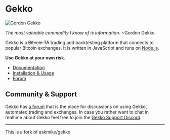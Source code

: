 # Gekko

![Gordon Gekko](http://mikevanrossum.nl/static/gekko.jpg)

*The most valuable commodity I know of is information.* ~Gordon Gekko

Gekko is a ~~Bitcoin TA~~ trading and backtesting platform that connects to popular Bitcoin exchanges. It is written in JavaScript and runs on [Node.js](http://nodejs.org).

**Use Gekko at your own risk.**

- [Documentation](/docs/introduction/about_gekko.md)
- [Installation & Usage](/docs/installation/installing_gekko.md)
- [Forum](https://forum.gekko.wizb.it/)

## Community & Support

Gekko has [a forum](https://forum.gekko.wizb.it/) that is the place for discussions on using Gekko, automated trading and exchanges. In case you rather want to chat in realtime about Gekko feel free to join the [Gekko Support Discord](https://discord.gg/26wMygt).

---

This is a fork of askmike/gekko
